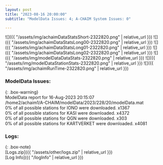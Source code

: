 ```yaml
---
layout: post
title: "2023-08-16 20:00:00"
subtitle: "ModelData Issues: 4; A-CHAIM System Issues: 0"

---
```


![]({{ "/assets/img/achaimDataStatsShort-2322820.png" | relative_url }})
![]({{ "/assets/img/achaimDataStatsLong00-2322820.png" | relative_url }})
![]({{ "/assets/img/achaimDataStatsLong01-2322820.png" | relative_url }})
![]({{ "/assets/img/achaimDataStatsLong02-2322820.png" | relative_url }})
![]({{ "/assets/img/modelDataDataStats-2322820.png" | relative_url }})
![]({{ "/assets/img/modelDataStationStats-2322820.png" | relative_url }})
![]({{ "/assets/img/achaimRunTime-2322820.png" | relative_url }})


### ModelData Issues:  
  
{: .box-warning}  
 ModelData report for 16-Aug-2023 20:15:07   
 /home2/achaim1/A-CHAIM/modelData/2023/228/20/modelData.mat   
 0% of all possible stations for IONO were downloaded. x1367   
 0% of all possible stations for KASI were downloaded. x4372   
 0% of all possible stations for QGN were downloaded. x303   
 0% of all possible stations for KARTVERKET were downloaded. x4081   
  


### Logs:  
  
{: .box-note}  
[Logs.zip]({{ "/assets/other/logs.zip" | relative_url }})  
[Log Info]({{ "/logInfo" | relative_url }})  
